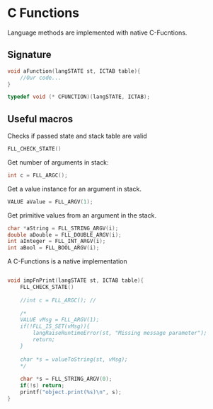 #  C Functions


Language methods are implemented with native C-Fucntions.

## Signature 

```c
void aFunction(langSTATE st, ICTAB table){
	//Our code...	
}
```

```c
typedef void (* CFUNCTION)(langSTATE, ICTAB);
```


## Useful macros

Checks if passed state and stack table are valid
```c
FLL_CHECK_STATE()
```

Get number of arguments in stack: 
```cpp
int c = FLL_ARGC(); 
```

Get a value instance for an argument in stack.
```c
VALUE aValue = FLL_ARGV(1);
```

Get primitive values from an argument in the stack.
```c
char *aString = FLL_STRING_ARGV(i);
double aDouble = FLL_DOUBLE_ARGV(i);
int aInteger = FLL_INT_ARGV(i);
int aBool = FLL_BOOL_ARGV(i);
```

A C-Functions is a native implementation
```c

void impFnPrint(langSTATE st, ICTAB table){
	FLL_CHECK_STATE()
	
	//int c = FLL_ARGC(); //
	
	/*
	VALUE vMsg = FLL_ARGV(1);
	if(!FLL_IS_SET(vMsg)){
		langRaiseRuntimeError(st, "Missing message parameter");
		return;
	}
	
	char *s = valueToString(st, vMsg);
	*/
	
	char *s = FLL_STRING_ARGV(0);
	if(!s) return;
	printf("object.print(%s)\n", s);
}
```

